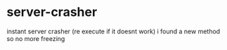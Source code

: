 # server-crasher
instant server crasher (re execute if it doesnt work) i found a new method so no more freezing
